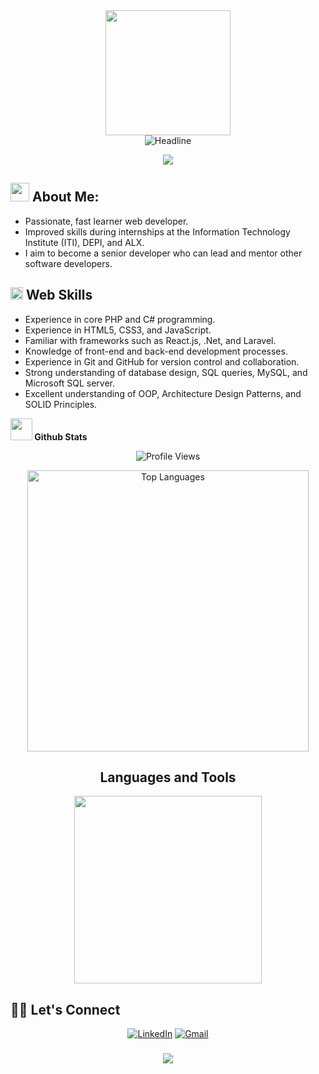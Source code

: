 <div id="header" align="center">
    <img src="https://github.com/thompsonemerson/thompsonemerson/raw/master/cover-thompson.png" height="200"/>
</div>

<div align="center">
    <img src="https://readme-typing-svg.herokuapp.com?color=cyan&size=32&center=true&vCenter=true&width=600&height=50&lines=Hi+there,+I'm+Mohamed+Hussien+👨‍💻+👋" alt="Headline" />
</div>

<p align="center">
    <a href="https://github.com/mohamedhu303/readme-typing-svg"><img src="https://readme-typing-svg.herokuapp.com?font=Time+New+Roman&color=cyan&size=25&center=true&vCenter=true&width=600&height=100&lines=Full+Stack+Web+Developer;Software+Engineer"></a>
</p>

<!-- ======= About Section ======= -->

## <img src="https://media.giphy.com/media/iY8CRBdQXODJSCERIr/giphy.gif" width="30px"> About Me:

- Passionate, fast learner web developer.
- Improved skills during internships at the Information Technology Institute (ITI), DEPI, and ALX.
- I aim to become a senior developer who can lead and mentor other software developers.

<!-- ======= End About Section ======= -->

<!-- ======= Web Skills Section ======= -->

## <img src="https://media2.giphy.com/media/QssGEmpkyEOhBCb7e1/giphy.gif?cid=ecf05e47a0n3gi1bfqntqmob8g9aid1oyj2wr3ds3mg700bl&rid=giphy.gif" width="20"><b> Web Skills</b>

- Experience in core PHP and C# programming.
- Experience in HTML5, CSS3, and JavaScript.
- Familiar with frameworks such as React.js, .Net, and Laravel.
- Knowledge of front-end and back-end development processes.
- Experience in Git and GitHub for version control and collaboration.
- Strong understanding of database design, SQL queries, MySQL, and Microsoft SQL server.
- Excellent understanding of OOP, Architecture Design Patterns, and SOLID Principles.

<!-- ======= End Web Skills Section ======= -->

<!-- ======= Github Stats Section ======= -->

<img src="https://media.giphy.com/media/iY8CRBdQXODJSCERIr/giphy.gif" width="35"><b> Github Stats </b>

<p align="center">
    <img src="https://komarev.com/ghpvc/?username=Mohamed&Hussien&label=Profile%20views&color=0e75b6&style=flat" alt="Profile Views" />
</p>

<div align="center">
    <a href="https://github.com/mohamedhu303">
        <img width="450" src="https://github-readme-stats.vercel.app/api/top-langs/?username=mohamedhu303&size_weight=0.2&count_weight=0.5&title_color=61dafb&text_color=ffffff&icon_color=61dafb&bg_color=20232a&langs_count=9&layout=compact&border_color=61dafb&hide_border=true" alt="Top Languages" />
    </a>
</div>

<!-- ======= End Github Stats Section ======= -->

<!-- ======= Languages and Tools Section ======= -->

<h2 align="center">Languages and Tools</h2> 
<p align="center">
    <img width="300px" src="https://skillicons.dev/icons?i=html,css,bootstrap,js,react,cs,dotnet,php,laravel,&perline=3" />
</p>

<!-- ======= End Languages and Tools Section ======= -->

<!-- ======= Connect Section ======= -->

## 🙋‍♀️ Let's Connect

<p align="center">
	<a href="https://www.linkedin.com/in/mohamedhussien303/"><img src="https://img.icons8.com/bubbles/75/000000/linkedin.png" alt="LinkedIn" ></a>
  <a href="mailto:dev.mohamedfawzi@gmail.com"><img src="https://img.icons8.com/bubbles/75/000000/gmail.png" alt="Gmail" /></a>
</p>

<!-- ======= End Connect Section ======= -->

<h3 align="center">
    <img src="https://readme-typing-svg.herokuapp.com/?font=Righteous&size=25&center=true&vCenter=true&width=500&height=70&duration=4000&lines=Thanks+for+visiting!+✌️;+Shoot+me+a+message+on+LinkedIn!;I'm+always+down+to+collab+:)" />
</h3>
